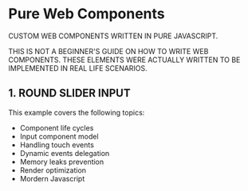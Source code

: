 # Pure Web Components
CUSTOM WEB COMPONENTS WRITTEN IN PURE JAVASCRIPT.

THIS IS NOT A BEGINNER'S GUIDE ON HOW TO WRITE WEB COMPONENTS. THESE ELEMENTS
WERE ACTUALLY WRITTEN TO BE IMPLEMENTED IN REAL LIFE SCENARIOS.

## 1. ROUND SLIDER INPUT

This example covers the following topics:

- Component life cycles
- Input component model
- Handling touch events
- Dynamic events delegation
- Memory leaks prevention
- Render optimization
- Mordern Javascript
